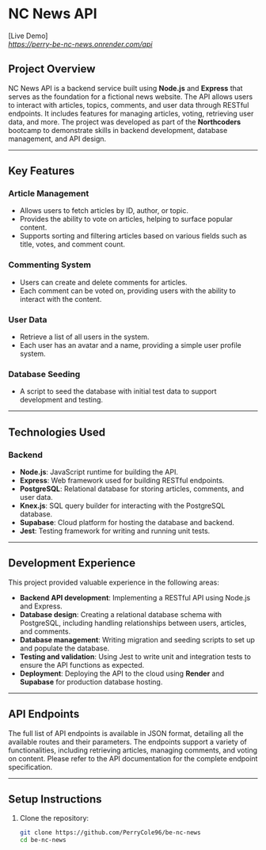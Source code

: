 # NC News API

[Live Demo]  
*https://perry-be-nc-news.onrender.com/api*

## **Project Overview**

NC News API is a backend service built using **Node.js** and **Express** that serves as the foundation for a fictional news website. The API allows users to interact with articles, topics, comments, and user data through RESTful endpoints. It includes features for managing articles, voting, retrieving user data, and more. The project was developed as part of the **Northcoders** bootcamp to demonstrate skills in backend development, database management, and API design.

---

## **Key Features**

### **Article Management**
- Allows users to fetch articles by ID, author, or topic.
- Provides the ability to vote on articles, helping to surface popular content.
- Supports sorting and filtering articles based on various fields such as title, votes, and comment count.

### **Commenting System**
- Users can create and delete comments for articles.
- Each comment can be voted on, providing users with the ability to interact with the content.

### **User Data**
- Retrieve a list of all users in the system.
- Each user has an avatar and a name, providing a simple user profile system.

### **Database Seeding**
- A script to seed the database with initial test data to support development and testing.

---

## **Technologies Used**

### **Backend**
- **Node.js**: JavaScript runtime for building the API.
- **Express**: Web framework used for building RESTful endpoints.
- **PostgreSQL**: Relational database for storing articles, comments, and user data.
- **Knex.js**: SQL query builder for interacting with the PostgreSQL database.
- **Supabase**: Cloud platform for hosting the database and backend.
- **Jest**: Testing framework for writing and running unit tests.

---

## **Development Experience**

This project provided valuable experience in the following areas:

- **Backend API development**: Implementing a RESTful API using Node.js and Express.
- **Database design**: Creating a relational database schema with PostgreSQL, including handling relationships between users, articles, and comments.
- **Database management**: Writing migration and seeding scripts to set up and populate the database.
- **Testing and validation**: Using Jest to write unit and integration tests to ensure the API functions as expected.
- **Deployment**: Deploying the API to the cloud using **Render** and **Supabase** for production database hosting.

---

## **API Endpoints**

The full list of API endpoints is available in JSON format, detailing all the available routes and their parameters. The endpoints support a variety of functionalities, including retrieving articles, managing comments, and voting on content. Please refer to the API documentation for the complete endpoint specification.

---

## **Setup Instructions**

1. Clone the repository:
   ```bash
   git clone https://github.com/PerryCole96/be-nc-news
   cd be-nc-news

